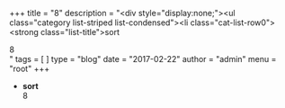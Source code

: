 +++
title = "8"
description = "<div style=\"display:none;\"><!--(cbArticleId:65)--></div><ul class=\"category list-striped list-condensed\"><li class=\"cat-list-row0\"><strong class=\"list-title\">sort</strong><div>8</div></li></ul>"
tags = [  ]
type = "blog"
date = "2017-02-22"
author =  "admin"
menu = "root"
+++
<div style='display:none;'><!--(cbArticleId:65)--></div><ul class="category list-striped list-condensed">
<li class="cat-list-row0"><strong class="list-title">sort</strong>
<div>8</div>
</li>
</ul>
<div style='display:none;'><!--(cbArticleId:65)--></div>